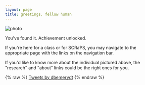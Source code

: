 ```yaml
---
layout: page
title: greetings, fellow human 
---
```


![photo](https://uvm.edu/~bfemery/rasputitsa.png)


You've found it. Achievement unlocked. 

If you're here for a class or for SCRaPS, you may navigate to the appropriate page with the links on the navigation bar. 

If you'd like to know more about the individual pictured above, the "research" and "about" links could be the right ones for you.

{% raw %}
<a class="twitter-timeline" data-height="600" href="https://twitter.com/dbemerydt?ref_src=twsrc%5Etfw">Tweets by dbemerydt</a> <script async src="https://platform.twitter.com/widgets.js" charset="utf-8"></script>
{% endraw %}
